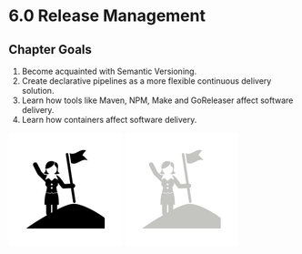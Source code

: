 # 6.0 Release Management

## Chapter Goals

 1. Become acquainted with Semantic Versioning.
 2. Create declarative pipelines as a more flexible continuous delivery solution.
 3. Learn how tools like Maven, NPM, Make and GoReleaser affect software delivery.
 4. Learn how containers affect software delivery.

![goals image](../../img/goals_light.svg ':size=100x100 :class=light-mode-icon :alt= goal image; light mode')
![goals image](../../img/goals_dark.svg ':size=100x100 :class=dark-mode-icon :alt= goal image; dark mode')
